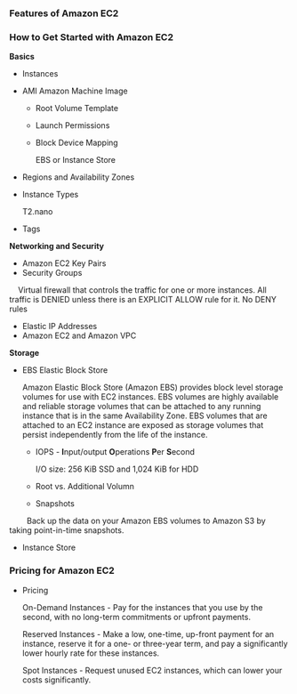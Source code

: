 
### Features of Amazon EC2

### How to Get Started with Amazon EC2
**Basics**
 - Instances
 - AMI Amazon Machine Image
     - Root Volume Template
     - Launch Permissions
     - Block Device Mapping
     
          EBS or Instance Store
 - Regions and Availability Zones
 - Instance Types
 
     T2.nano
    
 - Tags
 
**Networking and Security**
 - Amazon EC2 Key Pairs
 - Security Groups
 
     Virtual firewall that controls the traffic for one or more instances.
     All traffic is DENIED unless there is an EXPLICIT ALLOW rule for it.
     No DENY rules
 - Elastic IP Addresses
 - Amazon EC2 and Amazon VPC
 
**Storage**
 - EBS Elastic Block Store
 
     Amazon Elastic Block Store (Amazon EBS) provides block level storage volumes for use with EC2 instances. EBS volumes are highly available and reliable storage volumes that can be attached to any running instance that is in the same Availability Zone. EBS volumes that are attached to an EC2 instance are exposed as storage volumes that persist independently from the life of the instance.
     - IOPS - **I**nput/output **O**perations **P**er **S**econd
     
         I/O size: 256 KiB SSD and 1,024 KiB for HDD 
     - Root vs. Additional Volumn
         
     - Snapshots 
     
             Back up the data on your Amazon EBS volumes to Amazon S3 by taking point-in-time snapshots. 
         
 - Instance Store

### Pricing for Amazon EC2
 - Pricing
     
     On-Demand Instances - Pay for the instances that you use by the second, with no long-term commitments or upfront payments.
     
     Reserved Instances - Make a low, one-time, up-front payment for an instance, reserve it for a one- or three-year term, and pay a significantly lower hourly rate for these instances.
     
     Spot Instances - Request unused EC2 instances, which can lower your costs significantly.
